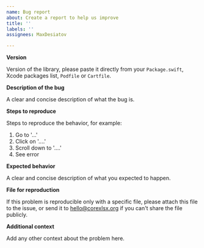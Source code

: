 ```yaml
---
name: Bug report
about: Create a report to help us improve
title: ''
labels: ''
assignees: MaxDesiatov

---
```


**Version**

Version of the library, please paste it directly from your `Package.swift`, Xcode packages list, `Podfile` or `Cartfile`.

**Description of the bug**

A clear and concise description of what the bug is.

**Steps to reproduce**

Steps to reproduce the behavior, for example:
1. Go to '...'
2. Click on '....'
3. Scroll down to '....'
4. See error

**Expected behavior**

A clear and concise description of what you expected to happen.

**File for reproduction**

If this problem is reproducible only with a specific file, please attach this file to the issue, or send it to hello@corexlsx.org if you can't share the file publicly.

**Additional context**

Add any other context about the problem here.
